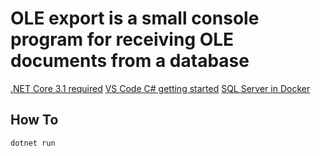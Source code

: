 # OLE export is a small console program for receiving OLE documents from a database
[.NET Core 3.1 required](https://dotnet.microsoft.com/download/dotnet-core/3.1)
[VS Code C# getting started](https://docs.microsoft.com/en-us/dotnet/core/tutorials/with-visual-studio-code)
[SQL Server in Docker](https://docs.microsoft.com/en-us/sql/linux/quickstart-install-connect-docker)

## How To
```
dotnet run
```